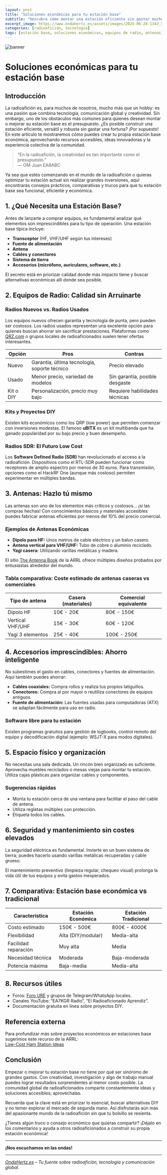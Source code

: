 ```yaml
---
layout: post
title: "Soluciones económicas para tu estación base"
subtitle: "Descubre cómo montar una estación eficiente sin gastar mucho dinero."
excerpt_image: https://www.ondahertz.es/assets/images/2025-06-28-1343_Soluciones_economicas_para_estaciones_base.png
categories: [radioafición, tecnología]
tags: [estación base, soluciones económicas, equipos de radio, antenas]
---
```


![banner](https://www.ondahertz.es/assets/images/2025-06-28-1343_Soluciones_economicas_para_estaciones_base.png "Ilustración de soluciones económicas para estaciones base en radioafición y tecnología.")

# Soluciones económicas para tu estación base

## Introducción

La radioafición es, para muchos de nosotros, mucho más que un hobby: es una pasión que combina tecnología, comunicación global y creatividad. Sin embargo, uno de los obstáculos más comunes para quienes desean montar o mejorar su estación base es el presupuesto. ¿Es posible construir una estación eficiente, versátil y robusta sin gastar una fortuna? ¡Por supuesto! En este artículo te mostraremos cómo puedes crear tu propia estación base económica, aprovechando recursos accesibles, ideas innovadoras y la experiencia colectiva de la comunidad.

> “En la radioafición, la creatividad es tan importante como el presupuesto.”  
> — OM Juan EA8ABC

Ya sea que estés comenzando en el mundo de la radioafición o quieras optimizar tu estación actual sin realizar grandes inversiones, aquí encontrarás consejos prácticos, comparativas y trucos para que tu estación base sea funcional, eficiente y económica.

## 1. ¿Qué Necesita una Estación Base?

Antes de lanzarte a comprar equipos, es fundamental analizar qué elementos son imprescindibles para tu tipo de operación. Una estación base típica incluye:

- **Transceptor** (HF, VHF/UHF según tus intereses)
- **Fuente de alimentación**
- **Antena**
- **Cables y conectores**
- **Sistema de tierra**
- **Accesorios (micrófono, auriculares, software, etc.)**

El secreto está en priorizar calidad donde más impacto tiene y buscar alternativas económicas allí donde sea posible.

## 2. Equipos de Radio: Calidad sin Arruinarte

### Radios Nuevos vs. Radios Usados

Los equipos nuevos ofrecen garantía y tecnología de punta, pero pueden ser costosos. Los radios usados representan una excelente opción para quienes buscan ahorrar sin sacrificar prestaciones. Plataformas como [QRZ.com](https://swap.qrz.com/) o grupos locales de radioaficionados suelen tener ofertas interesantes.

| Opción         | Pros                                               | Contras                              |
|----------------|----------------------------------------------------|--------------------------------------|
| Nuevo          | Garantía, última tecnología, soporte técnico       | Precio elevado                       |
| Usado          | Menor precio, variedad de modelos                  | Sin garantía, posible desgaste       |
| Kit o DIY      | Personalización, precio muy bajo                   | Requiere habilidades técnicas        |

### Kits y Proyectos DIY

Existen kits económicos como los QRP (low power) que permiten comenzar con inversiones modestas. El famoso **uBITX** es un kit multibanda que ha ganado popularidad por su bajo precio y buen desempeño.

### Radios SDR: El Futuro Low Cost

Los **Software Defined Radio (SDR)** han revolucionado el acceso a la radioafición. Dispositivos como el RTL-SDR pueden funcionar como receptores de amplio espectro por menos de 30 euros. Para transmisión, opciones como el HackRF One (aunque más costoso) permiten experimentar en múltiples bandas.

## 3. Antenas: Hazlo tú mismo

Las antenas son uno de los elementos más críticos y costosos… ¡si las compras hechas! Con conocimientos básicos y materiales accesibles puedes fabricar antenas eficientes por menos del 10% del precio comercial.

### Ejemplos de Antenas Económicas

- **Dipolo para HF:** Unos metros de cable eléctrico y un balun casero.
- **Antena vertical para VHF/UHF:** Tubo de cobre o aluminio reciclado.
- **Yagi casera:** Utilizando varillas metálicas y madera.

El sitio [The Antenna Book](https://www.arrl.org/arrl-antenna-book-for-radio-communications) de la ARRL ofrece múltiples diseños probados por entusiastas alrededor del mundo.

### Tabla comparativa: Coste estimado de antenas caseras vs comerciales

| Tipo de antena      | Casera (materiales) | Comercial equivalente |
|---------------------|---------------------|----------------------|
| Dipolo HF           | 10€ - 20€           | 80€ - 150€           |
| Vertical VHF/UHF    | 15€ - 30€           | 60€ - 120€           |
| Yagi 3 elementos    | 25€ - 40€           | 100€ - 250€          |

## 4. Accesorios imprescindibles: Ahorro inteligente

No subestimes el gasto en cables, conectores y fuentes de alimentación. Aquí también puedes ahorrar:

- **Cables coaxiales:** Compra rollos y realiza tus propios latiguillos.
- **Conectores:** Compra al por mayor o reutiliza conectores de equipos antiguos.
- **Fuente de alimentación:** Las fuentes usadas para computadoras (ATX) se adaptan fácilmente para uso en radio.

### Software libre para tu estación

Existen programas gratuitos para gestión de logbooks, control remoto del equipo y decodificación digital (ejemplo: WSJT-X para modos digitales).

## 5. Espacio físico y organización

No necesitas una sala dedicada. Un rincón bien organizado es suficiente. Aprovecha muebles reciclados o mesas viejas para montar tu estación. Utiliza cajas plásticas para organizar cables y componentes.

### Sugerencias rápidas

- Monta tu estación cerca de una ventana para facilitar el paso del cable de antena.
- Utiliza regletas múltiples con protección.
- Etiqueta todos los cables.

## 6. Seguridad y mantenimiento sin costes elevados

La seguridad eléctrica es fundamental. Invierte en un buen sistema de tierra; puedes hacerlo usando varillas metálicas recuperadas y cable grueso.

El mantenimiento preventivo (limpieza regular, chequeo visual) prolonga la vida útil de tus equipos y evita gastos inesperados.

## 7. Comparativa: Estación base económica vs tradicional

| Característica        | Estación Económica            | Estación Tradicional        |
|---------------------- |------------------------------|----------------------------|
| Costo estimado        | 150€ - 500€                  | 800€ - 4000€               |
| Flexibilidad          | Alta (DIY/modular)           | Media-alta                 |
| Facilidad reparación  | Muy alta                     | Media                      |
| Necesidad técnica     | Moderada                     | Baja-moderada              |
| Potencia máxima       | Baja-media                   | Media-alta                 |

## 8. Recursos útiles

- Foros: [Foro URE](https://www.ure.es/foros/) y grupos de Telegram/WhatsApp locales.
- Canales YouTube: “EA7KGR Radio”, “El Radioaficionado Aprendiz”.
- Documentación gratuita en línea sobre proyectos DIY.

## Referencia externa

Para profundizar más sobre proyectos económicos en estaciones base sugerimos este recurso de la ARRL:  
[Low-Cost Ham Station Ideas](http://www.arrl.org/low-cost-ham-station)

## Conclusión

Empezar o mejorar tu estación base no tiene por qué ser sinónimo de grandes gastos. Con creatividad, investigación y algo de trabajo manual puedes lograr resultados sorprendentes al menor costo posible. La comunidad global de radioaficionados comparte constantemente ideas y soluciones accesibles; aprovéchalas.

Recuerda que la clave está en priorizar lo esencial, buscar alternativas DIY y no temer explorar el mercado de segunda mano. Así disfrutarás aún más del apasionante mundo de la radioafición sin que tu bolsillo se resienta.

¿Tienes algún truco o consejo económico que quieras compartir? ¡Déjalo en los comentarios y ayuda a otros radioaficionados a construir su propia estación económica!

---

**¡Nos escuchamos en las ondas!**

---

*[OndaHertz.es](https://www.ondahertz.es) – Tu fuente sobre radioafición, tecnología y comunicación global.*